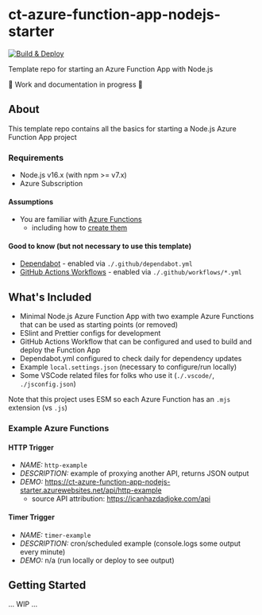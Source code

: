 # ct-azure-function-app-nodejs-starter

[![Build & Deploy](https://github.com/CU-CommunityApps/ct-azure-function-app-nodejs-starter/actions/workflows/build-and-deploy.yml/badge.svg)](https://github.com/CU-CommunityApps/ct-azure-function-app-nodejs-starter/actions/workflows/build-and-deploy.yml)

Template repo for starting an Azure Function App with Node.js

:construction: Work and documentation in progress :construction:

## About

This template repo contains all the basics for starting a Node.js Azure Function App project

### Requirements

- Node.js v16.x (with npm >= v7.x)
- Azure Subscription

#### Assumptions

- You are familiar with [Azure Functions](https://docs.microsoft.com/en-us/azure/azure-functions/functions-overview)
  - including how to [create them](https://docs.microsoft.com/en-us/azure/azure-functions/functions-get-started?pivots=programming-language-javascript)

#### Good to know (but not necessary to use this template)

- [Dependabot](https://docs.github.com/en/code-security/dependabot/dependabot-version-updates/about-dependabot-version-updates) - enabled via `./.github/dependabot.yml`
- [GitHub Actions Workflows](https://docs.github.com/en/actions/using-workflows/about-workflows) - enabled via `./.github/workflows/*.yml`

## What's Included

- Minimal Node.js Azure Function App with two example Azure Functions that can be used as starting points (or removed)
- ESlint and Prettier configs for development
- GitHub Actions Workflow that can be configured and used to build and deploy the Function App
- Dependabot.yml configured to check daily for dependency updates
- Example `local.settings.json` (necessary to configure/run locally)
- Some VSCode related files for folks who use it (`./.vscode/`, `./jsconfig.json`)

Note that this project uses ESM so each Azure Function has an `.mjs` extension (vs `.js`)

### Example Azure Functions

#### HTTP Trigger

- *NAME:* `http-example`
- *DESCRIPTION:* example of proxying another API, returns JSON output
- *DEMO:* <https://ct-azure-function-app-nodejs-starter.azurewebsites.net/api/http-example>
  - source API attribution: <https://icanhazdadjoke.com/api>

#### Timer Trigger

- *NAME:* `timer-example`
- *DESCRIPTION:* cron/scheduled example (console.logs some output every minute)
- *DEMO:* n/a (run locally or deploy to see output)

## Getting Started

... WIP ...

